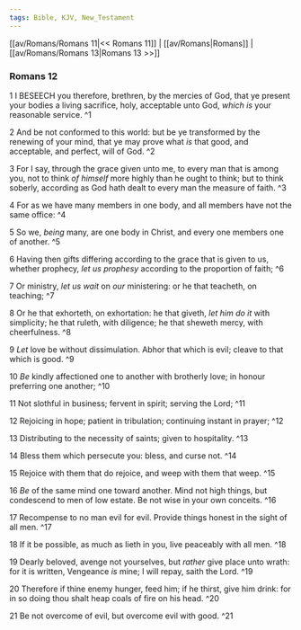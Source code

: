 ```yaml
---
tags: Bible, KJV, New_Testament
---
```


[[av/Romans/Romans 11|<< Romans 11]] | [[av/Romans|Romans]] | [[av/Romans/Romans 13|Romans 13 >>]]

### Romans 12

1 I BESEECH you therefore, brethren, by the mercies of God, that ye present your bodies a living sacrifice, holy, acceptable unto God, _which_ _is_ your reasonable service. ^1

2 And be not conformed to this world: but be ye transformed by the renewing of your mind, that ye may prove what _is_ that good, and acceptable, and perfect, will of God. ^2

3 For I say, through the grace given unto me, to every man that is among you, not to think _of_ _himself_ more highly than he ought to think; but to think soberly, according as God hath dealt to every man the measure of faith. ^3

4 For as we have many members in one body, and all members have not the same office: ^4

5 So we, _being_ many, are one body in Christ, and every one members one of another. ^5

6 Having then gifts differing according to the grace that is given to us, whether prophecy, _let_ _us_ _prophesy_ according to the proportion of faith; ^6

7 Or ministry, _let_ _us_ _wait_ on _our_ ministering: or he that teacheth, on teaching; ^7

8 Or he that exhorteth, on exhortation: he that giveth, _let_ _him_ _do_ _it_ with simplicity; he that ruleth, with diligence; he that sheweth mercy, with cheerfulness. ^8

9 _Let_ love be without dissimulation. Abhor that which is evil; cleave to that which is good. ^9

10 _Be_ kindly affectioned one to another with brotherly love; in honour preferring one another; ^10

11 Not slothful in business; fervent in spirit; serving the Lord; ^11

12 Rejoicing in hope; patient in tribulation; continuing instant in prayer; ^12

13 Distributing to the necessity of saints; given to hospitality. ^13

14 Bless them which persecute you: bless, and curse not. ^14

15 Rejoice with them that do rejoice, and weep with them that weep. ^15

16 _Be_ of the same mind one toward another. Mind not high things, but condescend to men of low estate. Be not wise in your own conceits. ^16

17 Recompense to no man evil for evil. Provide things honest in the sight of all men. ^17

18 If it be possible, as much as lieth in you, live peaceably with all men. ^18

19 Dearly beloved, avenge not yourselves, but _rather_ give place unto wrath: for it is written, Vengeance _is_ mine; I will repay, saith the Lord. ^19

20 Therefore if thine enemy hunger, feed him; if he thirst, give him drink: for in so doing thou shalt heap coals of fire on his head. ^20

21 Be not overcome of evil, but overcome evil with good. ^21
